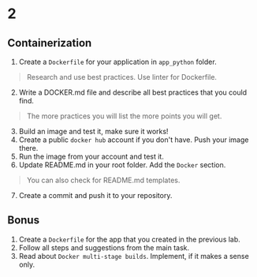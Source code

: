 # 2

## Containerization

1. Create a `Dockerfile` for your application in `app_python` folder.
> Research and use best practices. Use linter for Dockerfile.
2. Write a DOCKER.md file and describe all best practices that you could find.
> The more practices you will list the more points you will get.
3. Build an image and test it, make sure it works!
4. Create a public `docker hub` account if you don't have. Push your image there.
5. Run the image from your account and test it.
6. Update README.md in your root folder. Add the `Docker` section.
> You can also check for README.md templates.
7. Create a commit and push it to your repository.


## Bonus

1. Create a `Dockerfile` for the app that you created in the previous lab.
2. Follow all steps and suggestions from the main task.
3. Read about `Docker multi-stage builds`. Implement, if it makes a sense only.
